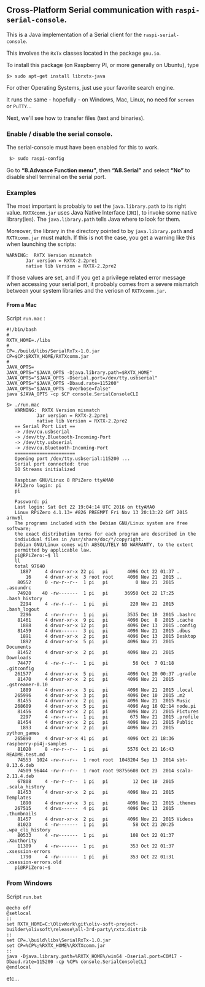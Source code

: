 ## Cross-Platform Serial communication with `raspi-serial-console`.
This is a Java implementation of a Serial client for the `raspi-serial-console`.

This involves the `RxTx` classes located in the package `gnu.io`.

To install this package (on Raspberry PI, or more generally on Ubuntu), type
```
$> sudo apt-get install librxtx-java
```

For other Operating Systems, just use your favorite search engine.

It runs the same - hopefully - on Windows, Mac, Linux, no need for `screen` or `PuTTY`...

Next, we'll see how to transfer files (text and binaries).
 
### Enable / disable the serial console.
The serial-console must have been enabled for this to work.
```bash
 $> sudo raspi-config
``` 
Go to **“8.Advance Function menu”**, then **“A8.Serial”** and select **“No”** to disable shell terminal on the serial port.
 
### Examples
The most important is probably to set the `java.library.path` to its right value. `RXTXcomm.jar` uses Java Native Interface (`JNI`), to invoke 
some native library(ies). The `java.library.path` tells Java where to look for them.

Moreover, the library in the directory pointed to by `java.library.path` and `RXTXcomm.jar` must match. If this is not the case,
you get a warning like this when launching the scripts:
 ```
 WARNING:  RXTX Version mismatch
        Jar version = RXTX-2.2pre1
        native lib Version = RXTX-2.2pre2
 ```

If those values are set, and if you get a privilege related error message when accessing your serial port, it probably comes 
from a severe mismatch between your system libraries and the veriosn of `RXTXcomm.jar`.

#### From a Mac

Script `run.mac` :
```
#!/bin/bash
#
RXTX_HOME=./libs
#
CP=./build/libs/SerialRxTx-1.0.jar
CP=$CP:$RXTX_HOME/RXTXcomm.jar
#
JAVA_OPTS=
JAVA_OPTS="$JAVA_OPTS -Djava.library.path=$RXTX_HOME"
JAVA_OPTS="$JAVA_OPTS -Dserial.port=/dev/tty.usbserial"
JAVA_OPTS="$JAVA_OPTS -Dbaud.rate=115200"
JAVA_OPTS="$JAVA_OPTS -Dverbose=false"
java $JAVA_OPTS -cp $CP console.SerialConsoleCLI
```

```
$> ./run.mac
   WARNING:  RXTX Version mismatch
           Jar version = RXTX-2.2pre1
           native lib Version = RXTX-2.2pre2
   == Serial Port List ==
   -> /dev/cu.usbserial
   -> /dev/tty.Bluetooth-Incoming-Port
   -> /dev/tty.usbserial
   -> /dev/cu.Bluetooth-Incoming-Port
   ======================
   Opening port /dev/tty.usbserial:115200 ...
   Serial port connected: true
   IO Streams initialized
   
   Raspbian GNU/Linux 8 RPiZero ttyAMA0
   RPiZero login: pi
   pi

   Password: pi
   Last login: Sat Oct 22 19:04:14 UTC 2016 on ttyAMA0
   Linux RPiZero 4.1.13+ #826 PREEMPT Fri Nov 13 20:13:22 GMT 2015 armv6l
   The programs included with the Debian GNU/Linux system are free software;
   the exact distribution terms for each program are described in the
   individual files in /usr/share/doc/*/copyright.
   Debian GNU/Linux comes with ABSOLUTELY NO WARRANTY, to the extent
   permitted by applicable law.
   pi@RPiZero:~$ ll
   ll
   total 97640
     1887     4 drwxr-xr-x 22 pi   pi       4096 Oct 22 01:37 .
       16     4 drwxr-xr-x  3 root root     4096 Nov 21  2015 ..
    80552     0 -rw-r--r--  1 pi   pi          0 Nov 21  2015 .asoundrc
    74920    40 -rw-------  1 pi   pi      36950 Oct 22 17:25 .bash_history
     2294     4 -rw-r--r--  1 pi   pi        220 Nov 21  2015 .bash_logout
     2296     4 -rw-r--r--  1 pi   pi       3535 Dec 10  2015 .bashrc
    81461     4 drwxr-xr-x  9 pi   pi       4096 Dec  8  2015 .cache
     1888     4 drwxr-xr-x 12 pi   pi       4096 Dec 13  2015 .config
    81459     4 drwx------  3 pi   pi       4096 Nov 21  2015 .dbus
     1891     4 drwxr-xr-x  2 pi   pi       4096 Dec 13  2015 Desktop
     1892     4 drwxr-xr-x  5 pi   pi       4096 Nov 21  2015 Documents
    81452     4 drwxr-xr-x  2 pi   pi       4096 Nov 21  2015 Downloads
    74477     4 -rw-r--r--  1 pi   pi         56 Oct  7 01:18 .gitconfig
   261577     4 drwxr-xr-x  5 pi   pi       4096 Oct 20 00:37 .gradle
    81470     4 drwxr-xr-x  2 pi   pi       4096 Nov 21  2015 .gstreamer-0.10
     1889     4 drwxr-xr-x  3 pi   pi       4096 Nov 21  2015 .local
   265996     4 drwxr-xr-x  3 pi   pi       4096 Dec 10  2015 .m2
    81455     4 drwxr-xr-x  2 pi   pi       4096 Nov 21  2015 Music
   268609     4 drwxr-xr-x  5 pi   pi       4096 Aug 16 02:14 node.pi
    81456     4 drwxr-xr-x  2 pi   pi       4096 Nov 21  2015 Pictures
     2297     4 -rw-r--r--  1 pi   pi        675 Nov 21  2015 .profile
    81454     4 drwxr-xr-x  2 pi   pi       4096 Nov 21  2015 Public
     1893     4 drwxr-xr-x  2 pi   pi       4096 Nov 21  2015 python_games
   265890     4 drwxr-xr-x 41 pi   pi       4096 Oct 21 18:36 raspberry-pi4j-samples
    81020     8 -rw-r--r--  1 pi   pi       5576 Oct 21 16:43 README.test.md
    74553  1024 -rw-r--r--  1 root root  1048204 Sep 13  2014 sbt-0.13.6.deb
    74509 96444 -rw-r--r--  1 root root 98756608 Oct 23  2014 scala-2.11.4.deb
    67808     4 -rw-r--r--  1 pi   pi         12 Dec 10  2015 .scala_history
    81453     4 drwxr-xr-x  2 pi   pi       4096 Nov 21  2015 Templates
     1890     4 drwxr-xr-x  3 pi   pi       4096 Nov 21  2015 .themes
   267515     4 drwx------  4 pi   pi       4096 Dec 13  2015 .thumbnails
    81457     4 drwxr-xr-x  2 pi   pi       4096 Nov 21  2015 Videos
    81023     4 -rw-------  1 pi   pi         58 Oct 21 20:25 .wpa_cli_history
    80533     4 -rw-------  1 pi   pi        108 Oct 22 01:37 .Xauthority
    11389     4 -rw-------  1 pi   pi        353 Oct 22 01:37 .xsession-errors
     1790     4 -rw-------  1 pi   pi        353 Oct 22 01:31 .xsession-errors.old
   pi@RPiZero:~$ 
```

### From Windows

Script `run.bat`
```
@echo off
@setlocal
::
set RXTX_HOME=C:\OlivWork\git\oliv-soft-project-builder\olivsoft\release\all-3rd-party\rxtx.distrib
::
set CP=.\build\libs\SerialRxTx-1.0.jar
set CP=%CP%;%RXTX_HOME%\RXTXcomm.jar
::
java -Djava.library.path=%RXTX_HOME%/win64 -Dserial.port=COM17 -Dbaud.rate=115200 -cp %CP% console.SerialConsoleCLI
@endlocal
```

etc...
